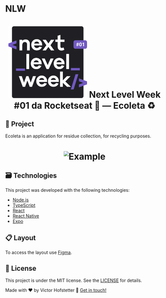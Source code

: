 # NLW
<h1 align="center">
    <img alt="NextLevelWeek" title="#NextLevelWeek" src=".github/logo.svg" width="250px" />
    Next Level Week #01 da Rocketseat 🚀 — Ecoleta ♻
</h1>

## 📝 Project

Ecoleta is an application for residue collection, for recycling purposes.

<h1 align="center">
    <img alt="Example" title="Example" src=".github/capa.svg" width="500px" />
</h1>


## 🗃 Technologies

This project was developed with the following technologies:

- [Node.js][nodejs]
- [TypeScript][typescript]
- [React][reactjs]
- [React Native][rn]
- [Expo][expo]

## 📋 Layout

To access the layout use [Figma](https://www.figma.com/file/1SxgOMojOB2zYT0Mdk28lB/).

## :memo: License

This project is under the MIT license. See the [LICENSE](https://github.com/VicHofs/NLW-01/LICENSE) for details.


Made with ❤ by Victor Hofstetter :wave: [Get in touch!](https://www.linkedin.com/in/victorhofstetter/)

[nodejs]: https://nodejs.org/
[typescript]: https://www.typescriptlang.org/
[expo]: https://expo.io/
[reactjs]: https://reactjs.org
[rn]: https://facebook.github.io/react-native/
[yarn]: https://yarnpkg.com/
[vs]: https://code.visualstudio.com/
[vceditconfig]: https://marketplace.visualstudio.com/items?itemName=EditorConfig.EditorConfig
[vceslint]: https://marketplace.visualstudio.com/items?itemName=dbaeumer.vscode-eslint
[prettier]: https://marketplace.visualstudio.com/items?itemName=esbenp.prettier-vscode
